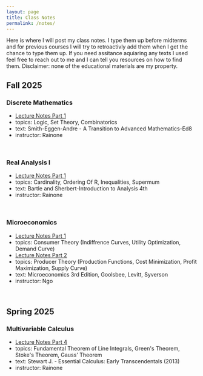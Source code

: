 ```yaml
---
layout: page
title: Class Notes
permalink: /notes/
---
```


Here is where I will post my class notes. I type them up before midterms and for previous courses I will try to retroactivly add them when I get the chance to type them up. If you need assitance aquiaring any texts I used feel free to reach out to me and I can tell you resources on how to find them.  Disclaimer: none of the educational materials are my property. 
## Fall 2025

### Discrete Mathematics
- [Lecture Notes Part 1](/uploads/notes/MATH210__Discrete_Math.pdf)
- topics: Logic, Set Theory, Combinatorics
- text: Smith-Eggen-Andre - A Transition to Advanced Mathematics-Ed8
- instructor: Rainone

<br>

### Real Analysis I  
- [Lecture Notes Part 1](/uploads/notes/MATH310_Real_Analysis.pdf)
- topics: Cardinality, Ordering Of R, Inequalities, Supermum
- text: Bartle and Sherbert-Introduction to Analysis 4th
- instructor: Rainone

<br>

### Microeconomics   
- [Lecture Notes Part 1](/uploads/notes/ECON250__Intermediete_Microeconomics.pdf)
- topics: Consumer Theory (Indiffrence Curves, Utility Optimization, Demand Curve)
- [Lecture Notes Part 2](/uploads/notes/ECON250_Part_2__Intermediete_Microeconomics.pdf)
- topics: Producer Theory (Production Functions, Cost Minimization, Profit Maximization, Supply Curve)
- text: Microeconomics 3rd Edition, Goolsbee, Levitt, Syverson
- instructor: Ngo

<br>

## Spring 2025

### Multivariable Calculus 
- [Lecture Notes Part 4](/uploads/notes/MATH212_Part_four__Vector_Calculus.pdf)
- topics: Fundamental Theorem of Line Integrals, Green's Theorem, Stoke's Theorem, Gauss' Theorem
- text: Stewart J. - Essential Calculus: Early Transcendentals (2013)
- instructor: Rainone
